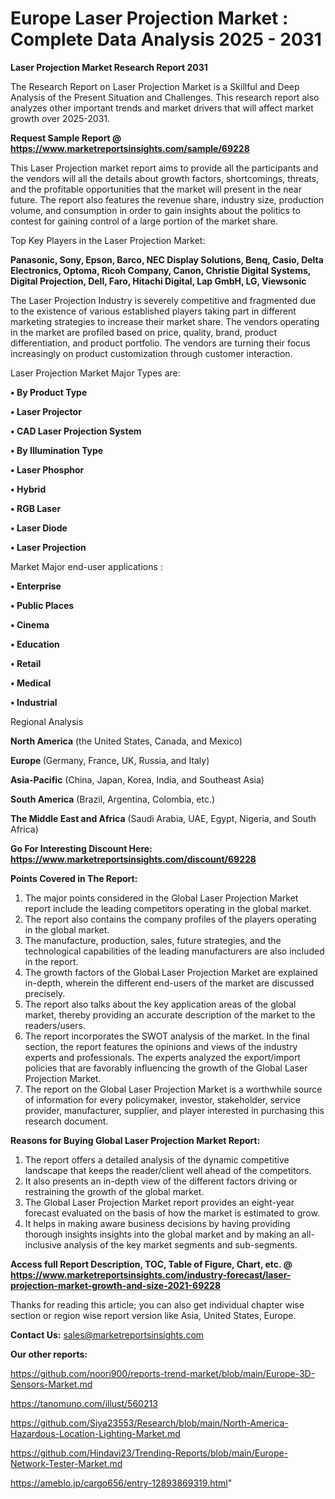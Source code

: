 # Europe Laser Projection Market : Complete Data Analysis 2025 - 2031

<strong>Laser Projection Market Research Report 2031</strong>

The Research Report on Laser Projection Market is a Skillful and Deep Analysis of the Present Situation and Challenges. This research report also analyzes other important trends and market drivers that will affect market growth over 2025-2031.

<strong>Request Sample Report @ <a href=https://www.marketreportsinsights.com/sample/69228>https://www.marketreportsinsights.com/sample/69228</a></strong>

This Laser Projection market report aims to provide all the participants and the vendors will all the details about growth factors, shortcomings, threats, and the profitable opportunities that the market will present in the near future. The report also features the revenue share, industry size, production volume, and consumption in order to gain insights about the politics to contest for gaining control of a large portion of the market share.

Top Key Players in the Laser Projection Market:

<strong>Panasonic, Sony, Epson, Barco, NEC Display Solutions, Benq, Casio, Delta Electronics, Optoma, Ricoh Company, Canon, Christie Digital Systems, Digital Projection, Dell, Faro, Hitachi Digital, Lap GmbH, LG, Viewsonic</strong>

The Laser Projection Industry is severely competitive and fragmented due to the existence of various established players taking part in different marketing strategies to increase their market share. The vendors operating in the market are profiled based on price, quality, brand, product differentiation, and product portfolio. The vendors are turning their focus increasingly on product customization through customer interaction.

Laser Projection Market Major Types are:

<strong>• By Product Type

• Laser Projector

• CAD Laser Projection System

• By Illumination Type

• Laser Phosphor

• Hybrid

• RGB Laser

• Laser Diode

• Laser Projection</strong>

Market Major end-user applications :

<strong>• Enterprise

• Public Places

• Cinema

• Education

• Retail

• Medical

• Industrial</strong>

Regional Analysis

</u><strong><b>North America</b></strong> (the United States, Canada, and Mexico)

<strong><b>Europe </b></strong>(Germany, France, UK, Russia, and Italy)

<strong><b>Asia-Pacific</b></strong> (China, Japan, Korea, India, and Southeast Asia)

<strong><b>South America</b></strong> (Brazil, Argentina, Colombia, etc.)

<strong><b>The Middle East and Africa</b></strong> (Saudi Arabia, UAE, Egypt, Nigeria, and South Africa)

<strong>Go For Interesting Discount Here: <a href=https://www.marketreportsinsights.com/discount/69228>https://www.marketreportsinsights.com/discount/69228</a></strong>

<strong>Points Covered in The Report:</strong>
<ol>
  <li>The major points considered in the Global Laser Projection Market report include the leading competitors operating in the global market.</li>
  <li>The report also contains the company profiles of the players operating in the global market.</li>
  <li>The manufacture, production, sales, future strategies, and the technological capabilities of the leading manufacturers are also included in the report.</li>
  <li>The growth factors of the Global Laser Projection Market are explained in-depth, wherein the different end-users of the market are discussed precisely.</li>
  <li>The report also talks about the key application areas of the global market, thereby providing an accurate description of the market to the readers/users.</li>
  <li>The report incorporates the SWOT analysis of the market. In the final section, the report features the opinions and views of the industry experts and professionals. The experts analyzed the export/import policies that are favorably influencing the growth of the Global Laser Projection Market.</li>
  <li>The report on the Global Laser Projection Market is a worthwhile source of information for every policymaker, investor, stakeholder, service provider, manufacturer, supplier, and player interested in purchasing this research document.</li>
</ol>
<strong>Reasons for Buying Global Laser Projection Market Report:</strong>

<ol>
  <li>The report offers a detailed analysis of the dynamic competitive landscape that keeps the reader/client well ahead of the competitors.</li>
  <li>It also presents an in-depth view of the different factors driving or restraining the growth of the global market.</li>
  <li>The Global Laser Projection Market report provides an eight-year forecast evaluated on the basis of how the market is estimated to grow.</li>
  <li>It helps in making aware business decisions by having providing thorough insights insights into the global market and by making an all-inclusive analysis of the key market segments and sub-segments.</li>
</ol>
<strong>Access full Report Description, TOC, Table of Figure, Chart, etc. @ <a href=https://www.marketreportsinsights.com/industry-forecast/laser-projection-market-growth-and-size-2021-69228>https://www.marketreportsinsights.com/industry-forecast/laser-projection-market-growth-and-size-2021-69228</a></strong>


Thanks for reading this article; you can also get individual chapter wise section or region wise report version like Asia, United States, Europe.

<strong>Contact Us:</strong>
sales@marketreportsinsights.com

<strong>Our other reports:</strong>

<a href=https://github.com/noori900/reports-trend-market/blob/main/Europe-3D-Sensors-Market.md>https://github.com/noori900/reports-trend-market/blob/main/Europe-3D-Sensors-Market.md</a>

<a href=https://tanomuno.com/illust/560213>https://tanomuno.com/illust/560213</a>

<a href=https://github.com/Siya23553/Research/blob/main/North-America-Hazardous-Location-Lighting-Market.md>https://github.com/Siya23553/Research/blob/main/North-America-Hazardous-Location-Lighting-Market.md</a>

<a href=https://github.com/Hindavi23/Trending-Reports/blob/main/Europe-Network-Tester-Market.md>https://github.com/Hindavi23/Trending-Reports/blob/main/Europe-Network-Tester-Market.md</a>

<a href=https://ameblo.jp/cargo656/entry-12893869319.html>https://ameblo.jp/cargo656/entry-12893869319.html</a>"
